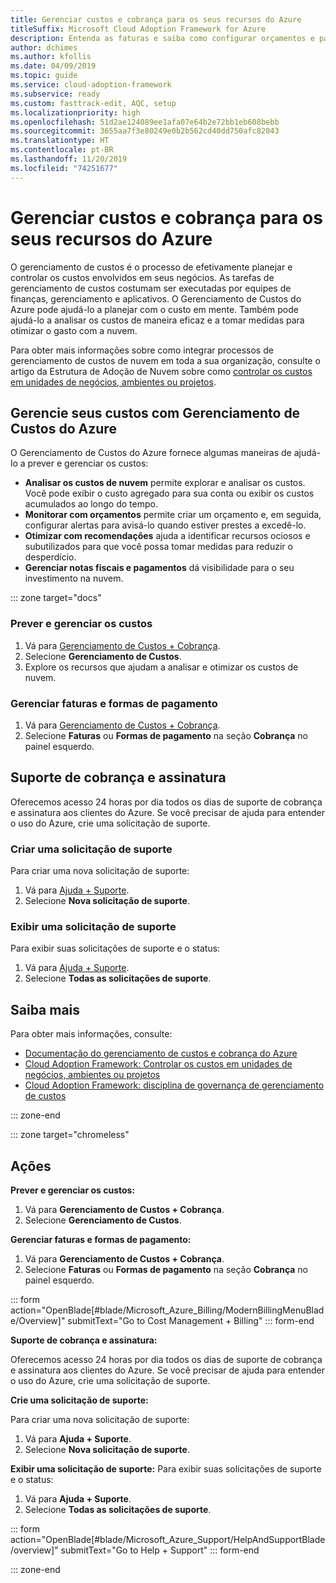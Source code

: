 ```yaml
---
title: Gerenciar custos e cobrança para os seus recursos do Azure
titleSuffix: Microsoft Cloud Adoption Framework for Azure
description: Entenda as faturas e saiba como configurar orçamentos e pagamentos de seus recursos do Azure.
author: dchimes
ms.author: kfollis
ms.date: 04/09/2019
ms.topic: guide
ms.service: cloud-adoption-framework
ms.subservice: ready
ms.custom: fasttrack-edit, AQC, setup
ms.localizationpriority: high
ms.openlocfilehash: 51d2ae124089ee1afa07e64b2e72bb1eb608bebb
ms.sourcegitcommit: 3655aa7f3e80249e0b2b562cd40dd750afc82043
ms.translationtype: HT
ms.contentlocale: pt-BR
ms.lasthandoff: 11/20/2019
ms.locfileid: "74251677"
---
```

# <a name="manage-costs-and-billing-for-your-azure-resources"></a>Gerenciar custos e cobrança para os seus recursos do Azure

O gerenciamento de custos é o processo de efetivamente planejar e controlar os custos envolvidos em seus negócios. As tarefas de gerenciamento de custos costumam ser executadas por equipes de finanças, gerenciamento e aplicativos. O Gerenciamento de Custos do Azure pode ajudá-lo a planejar com o custo em mente. Também pode ajudá-lo a analisar os custos de maneira eficaz e a tomar medidas para otimizar o gasto com a nuvem.

Para obter mais informações sobre como integrar processos de gerenciamento de custos de nuvem em toda a sua organização, consulte o artigo da Estrutura de Adoção de Nuvem sobre como [controlar os custos em unidades de negócios, ambientes ou projetos](../azure-best-practices/track-costs.md).

## <a name="manage-your-costs-with-azure-cost-management"></a>Gerencie seus custos com Gerenciamento de Custos do Azure

O Gerenciamento de Custos do Azure fornece algumas maneiras de ajudá-lo a prever e gerenciar os custos:

- **Analisar os custos de nuvem** permite explorar e analisar os custos. Você pode exibir o custo agregado para sua conta ou exibir os custos acumulados ao longo do tempo.
- **Monitorar com orçamentos** permite criar um orçamento e, em seguida, configurar alertas para avisá-lo quando estiver prestes a excedê-lo.
- **Otimizar com recomendações** ajuda a identificar recursos ociosos e subutilizados para que você possa tomar medidas para reduzir o desperdício.
- **Gerenciar notas fiscais e pagamentos** dá visibilidade para o seu investimento na nuvem.

::: zone target="docs"

### <a name="predict-and-manage-costs"></a>Prever e gerenciar os custos

1. Vá para [Gerenciamento de Custos + Cobrança](https://portal.azure.com/#blade/Microsoft_Azure_Billing/ModernBillingMenuBlade/Overview).
1. Selecione **Gerenciamento de Custos**.
1. Explore os recursos que ajudam a analisar e otimizar os custos de nuvem.

### <a name="manage-invoices-and-payment-methods"></a>Gerenciar faturas e formas de pagamento

1. Vá para [Gerenciamento de Custos + Cobrança](https://portal.azure.com/#blade/Microsoft_Azure_Billing/ModernBillingMenuBlade/Overview).
1. Selecione **Faturas** ou **Formas de pagamento** na seção **Cobrança** no painel esquerdo.

## <a name="billing-and-subscription-support"></a>Suporte de cobrança e assinatura

Oferecemos acesso 24 horas por dia todos os dias de suporte de cobrança e assinatura aos clientes do Azure. Se você precisar de ajuda para entender o uso do Azure, crie uma solicitação de suporte.

### <a name="create-a-support-request"></a>Criar uma solicitação de suporte

Para criar uma nova solicitação de suporte:

1. Vá para [Ajuda + Suporte](https://portal.azure.com/#blade/Microsoft_Azure_Support/HelpAndSupportBlade/overview).
1. Selecione **Nova solicitação de suporte**.

### <a name="view-a-support-request"></a>Exibir uma solicitação de suporte

Para exibir suas solicitações de suporte e o status:

1. Vá para [Ajuda + Suporte](https://portal.azure.com/#blade/Microsoft_Azure_Support/HelpAndSupportBlade/overview).
1. Selecione **Todas as solicitações de suporte**.

## <a name="learn-more"></a>Saiba mais

Para obter mais informações, consulte:

- [Documentação do gerenciamento de custos e cobrança do Azure](https://docs.microsoft.com/azure/billing)
- [Cloud Adoption Framework: Controlar os custos em unidades de negócios, ambientes ou projetos](../azure-best-practices/track-costs.md)
- [Cloud Adoption Framework: disciplina de governança de gerenciamento de custos](../../govern/cost-management/index.md)

::: zone-end

::: zone target="chromeless"

## <a name="actions"></a>Ações

**Prever e gerenciar os custos:**

1. Vá para **Gerenciamento de Custos + Cobrança**.
1. Selecione **Gerenciamento de Custos**.

**Gerenciar faturas e formas de pagamento:**

1. Vá para **Gerenciamento de Custos + Cobrança**.
1. Selecione **Faturas** ou **Formas de pagamento** na seção **Cobrança** no painel esquerdo.

::: form action="OpenBlade[#blade/Microsoft_Azure_Billing/ModernBillingMenuBlade/Overview]" submitText="Go to Cost Management + Billing" ::: form-end

**Suporte de cobrança e assinatura:**

Oferecemos acesso 24 horas por dia todos os dias de suporte de cobrança e assinatura aos clientes do Azure. Se você precisar de ajuda para entender o uso do Azure, crie uma solicitação de suporte.

**Crie uma solicitação de suporte:**

Para criar uma nova solicitação de suporte:

1. Vá para **Ajuda + Suporte**.
2. Selecione **Nova solicitação de suporte**.

**Exibir uma solicitação de suporte:** Para exibir suas solicitações de suporte e o status:

1. Vá para **Ajuda + Suporte**.
2. Selecione **Todas as solicitações de suporte**.

::: form action="OpenBlade[#blade/Microsoft_Azure_Support/HelpAndSupportBlade/overview]" submitText="Go to Help + Support" ::: form-end

::: zone-end
